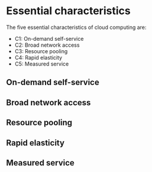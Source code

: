 # Essential characteristics

The five essential characteristics of cloud computing are:
- C1: On-demand self-service
- C2: Broad network access
- C3: Resource pooling
- C4: Rapid elasticity
- C5: Measured service


## On-demand self-service

## Broad network access

## Resource pooling


## Rapid elasticity

## Measured service